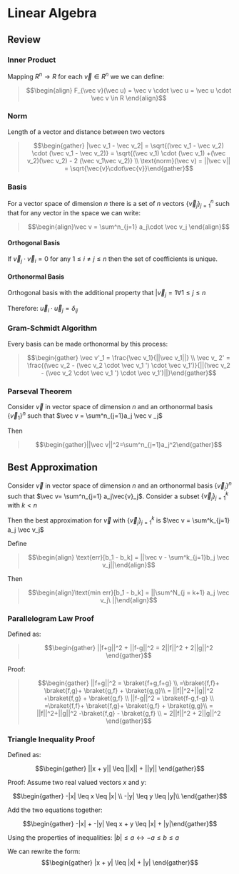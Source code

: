 # Linear Algebra
## Review
### Inner Product 
Mapping $R^n \rightarrow R$ for each $\vec v \in R^n$ we  we can define: 

>$$\begin{align} F_{\vec v}(\vec u) = \vec v \cdot \vec u = \vec u \cdot \vec v \in R \end{align}$$

### Norm
Length of a vector and distance between two vectors

>$$\begin{gather} |\vec v_1 - \vec v_2| = \sqrt{(\vec v_1 - \vec v_2) \cdot (\vec v_1 - \vec v_2)} = \sqrt{(\vec v_1) \cdot (\vec v_1) +(\vec v_2)(\vec v_2) - 2 (\vec v_1\vec v_2)} \\ \text{norm}(\vec v) = ||\vec v|| = \sqrt{\vec{v}\cdot\vec{v}}\end{gather}$$

### Basis
For a vector space of dimension $n$ there is a set of $n$ vectors $\{\vec v_j\}^n_{j=1}$ such that for any vector in the space we can write:

>$$\begin{align}\vec v = \sum^n_{j=1} a_j\cdot \vec v_j \end{align}$$

#### Orthogonal Basis 

If $\vec{v}_j \cdot \vec{v}_i = 0$ for any $1 \leq i \neq j \leq n$  then the set of coefficients is unique.

#### Orthonormal Basis
Orthogonal basis with the additional property that $|\vec{v}_j =1 \forall 1 \leq j \leq n$ 

Therefore: $\vec u_i \cdot \vec u_j = \delta_{ij}$

### Gram-Schmidt Algorithm 
Every basis can be made orthonormal by this process:

>$$\begin{gather} \vec v'_1 = \frac{\vec v_1}{||\vec v_1||} \\ \vec v_ 2' = \frac{(\vec v_2 - (\vec v_2 \cdot \vec v_1 ') \cdot \vec v_1')}{||(\vec v_2 - (\vec v_2 \cdot \vec v_1 ') \cdot \vec v_1')||}\end{gather}$$
### Parseval Theorem

Consider $\vec v$ in vector space of dimension $n$ and an orthonormal basis $\{\vec v_1\}^n$ such that $\vec v = \sum^n_{j=1}a_j \vec v _j$

Then 
>$$\begin{gather}||\vec v||^2=\sum^n_{j=1}a_j^2\end{gather}$$
## Best Approximation
Consider $\vec v$ in vector space of dimension $n$ and an orthonormal basis $\{\vec v_j\}^n$ such that $\vec v= \sum^n_{j=1} a_j\vec{v}_j$. Consider a subset $\{\vec{v}_j\}^k_{j=1}$ with $k < n$ 

Then the best approximation for $\vec v$ with $\{\vec{v}_j\}^k_{j=1}$ is $\vec v = \sum^k_{j=1} a_j \vec v_j$

Define 
>$$\begin{align} \text{err}[b_1 - b_k] = ||\vec v - \sum^k_{j=1}b_j \vec v_j||\end{align}$$

Then 
>$$\begin{align}\text{min  err}[b_1 - b_k] = ||\sum^N_{j = k+1} a_j \vec v_j\ ||\end{align}$$


### Parallelogram Law Proof

Defined as:
>$$\begin{gather} ||f+g||^2 + ||f-g||^2 = 2||f||^2 + 2||g||^2 \end{gather}$$

Proof:

>$$\begin{gather} ||f+g||^2 = \braket{f+g,f+g} \\ =\braket{f,f}+ \braket{f,g}+ \braket{g,f} + \braket{g,g}\\ = ||f||^2+||g||^2 +\braket{f,g} + \braket{g,f} \\ ||f-g||^2 = \braket{f-g,f-g} \\ =\braket{f,f}+ \braket{f,g}+ \braket{g,f} + \braket{g,g}\\ = ||f||^2+||g||^2 -\braket{f,g} - \braket{g,f} \\ = 2||f||^2 + 2||g||^2 \end{gather}$$

### Triangle Inequality Proof

Defined as: 

$$\begin{gather} ||x + y|| \leq ||x|| + ||y|| \end{gather}$$

Proof:
Assume two real valued vectors $x$ and $y$:

$$\begin{gather} -|x| \leq x \leq |x| \\  -|y| \leq y \leq |y|\\ \end{gather}$$

Add the two equations together:

$$\begin{gather} -|x| + -|y| \leq x + y \leq |x| + |y|\end{gather}$$

Using the properties of inequalities: $|b| \leq a \leftrightarrow -a \leq b \leq a$

We can rewrite the form:
$$\begin{gather} |x + y| \leq |x| + |y| \end{gather}$$

